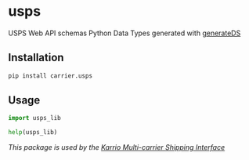 # usps

USPS Web API schemas Python Data Types generated with [generateDS](http://www.davekuhlman.org/generateDS.html)

## Installation

```bash
pip install carrier.usps
```

## Usage

```python
import usps_lib

help(usps_lib)
```

*This package is used by the [Karrio Multi-carrier Shipping Interface](https://github.com/PurplShip/karrio)*
